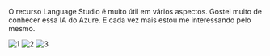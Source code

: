 

O recurso Language Studio é muito útil em vários aspectos. Gostei muito de conhecer essa IA do Azure. E cada vez mais estou me interessando pelo mesmo.


![1](https://github.com/CainFabin/LanguageStudio/assets/150050846/381180f0-b4e8-4d5c-9a56-c33bf367cf04)
![2](https://github.com/CainFabin/LanguageStudio/assets/150050846/791834f6-abbb-4b3f-a959-4944bdae4726)
![3](https://github.com/CainFabin/LanguageStudio/assets/150050846/02a6e144-8050-41a2-8a3b-514b2c753640)




